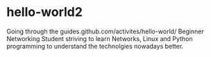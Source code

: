 # hello-world2
Going through the guides.github.com/activites/hello-world/
Beginner Networking Student striving to learn Networks, Linux and Python programming to understand the technolgies nowadays better.
